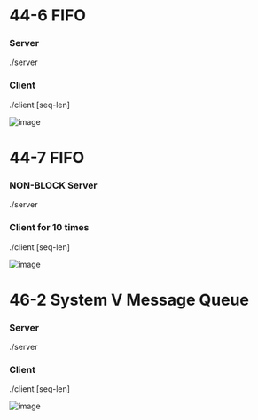 # 44-6 FIFO
### Server
./server

### Client
./client [seq-len]

![image](https://user-images.githubusercontent.com/75157669/149883211-a6a65f47-e416-4242-8cb2-524ec0bccc5c.png)

# 44-7 FIFO
### NON-BLOCK Server
./server

### Client for 10 times
./client [seq-len]

![image](https://user-images.githubusercontent.com/75157669/149883905-fb44c69f-0a86-40b7-a837-95896b439a23.png)

# 46-2 System V Message Queue
### Server
./server

### Client
./client [seq-len]

![image](https://user-images.githubusercontent.com/75157669/149885795-f52fd89c-d672-41b1-97a9-c4f924ca3a04.png)
